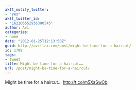 ```yaml
---
aktt_notify_twitter:
- "yes"
aktt_twitter_id:
- "162206552936300545"
author: Avi
categories:
- none
date: "2012-01-25T12:13:50Z"
guid: http://aviflax.com/post/might-be-time-for-a-haircut/
id: 1709
tags:
- tweet
title: Might be time for a haircut……
url: /post/might-be-time-for-a-haircut/
---
```

Might be time for a haircut… <a href="http://t.co/m5XaSwOb" rel="nofollow">http://t.co/m5XaSwOb</a>